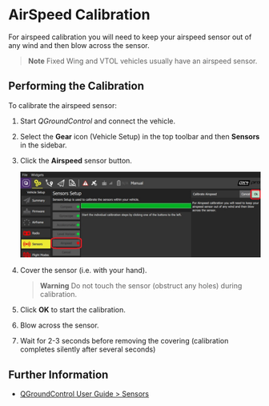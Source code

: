 # AirSpeed Calibration

For airspeed calibration you will need to keep your airspeed sensor out of any wind and then blow across the sensor.

> **Note** Fixed Wing and VTOL vehicles usually have an airspeed sensor.

## Performing the Calibration 

To calibrate the airspeed sensor:

1. Start *QGroundControl* and connect the vehicle.
1. Select the **Gear** icon (Vehicle Setup) in the top toolbar and then **Sensors** in the sidebar.
1. Click the **Airspeed** sensor button.

   ![Airspeed calibration](../../images/qgc/setup/sensor_airspeed.jpg)
   
1. Cover the sensor (i.e. with your hand).

   > **Warning** Do not touch the sensor (obstruct any holes) during calibration.
   
1. Click **OK** to start the calibration.
1. Blow across the sensor.
1. Wait for 2-3 seconds before removing the covering (calibration completes silently after several seconds)


## Further Information

* [QGroundControl User Guide > Sensors](https://docs.qgroundcontrol.com/en/SetupView/Sensors.html#airspeed)

